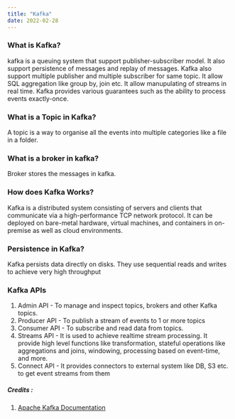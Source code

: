```yaml
---
title: "Kafka"
date: 2022-02-28
---
```


### What is Kafka?
kafka is a queuing system that support publisher-subscriber model. It also support persistence of messages and replay of messages. Kafka also support multiple publisher and multiple subscriber for same topic. It allow SQL aggregation like group by, join etc. It allow manupulating of streams in real time. Kafka provides various guarantees such as the ability to process events exactly-once.

### What is a Topic in Kafka?
A topic is a way to organise all the events into multiple categories like a file in a folder.

### What is a broker in kafka?
Broker stores the messages in kafka.

### How does Kafka Works?
Kafka is a distributed system consisting of servers and clients that communicate via a high-performance TCP network protocol. It can be deployed on bare-metal hardware, virtual machines, and containers in on-premise as well as cloud environments. 

### Persistence in Kafka?
Kafka persists data directly on disks. They use sequential reads and writes to achieve very high throughput


### Kafka APIs
1. Admin API - To manage and inspect topics, brokers and other Kafka topics.
2. Producer API - To publish a stream of events to 1 or more topics
3. Consumer API - To subscribe and read data from topics.
4. Streams API - It is used to achieve realtime stream processing. It provide high level functions like transformation, stateful operations like aggregations and joins, windowing, processing based on event-time, and more.
5. Connect API - It provides connectors to external system like DB, S3 etc. to get event streams from them

##### Credits :  
1. [Apache Kafka Documentation](https://kafka.apache.org/documentation/#gettingStarted)
